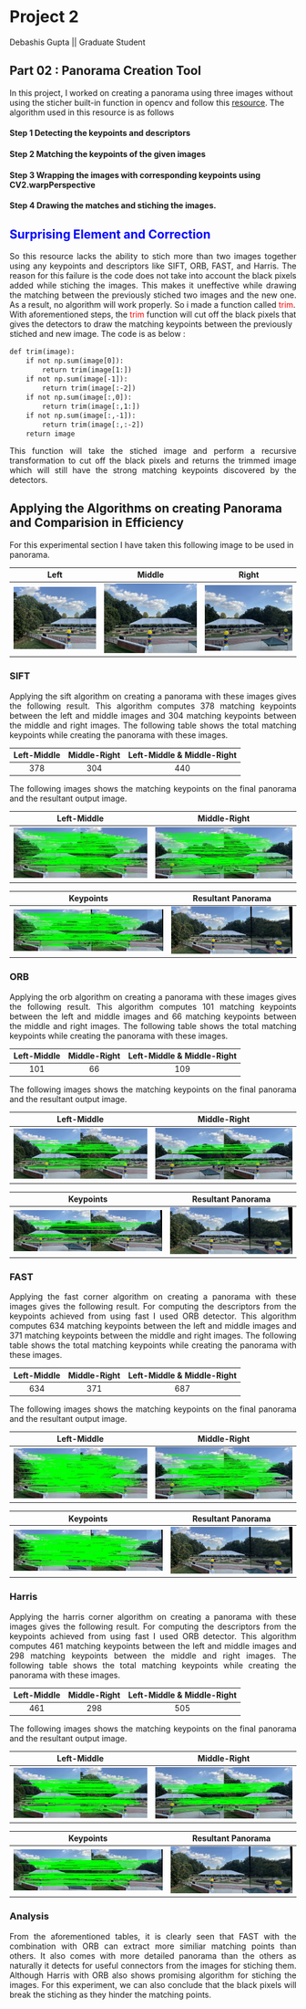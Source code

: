 # Project 2
Debashis Gupta || Graduate Student

## Part 02 : Panorama Creation Tool 
In this project, I worked on creating a panorama using three images without using the sticher built-in function in opencv and follow this [resource](https://pyimagesearch.com/2016/01/11/opencv-panorama-stitching/). The algorithm used in this resource is as follows

#### Step 1 Detecting the keypoints and descriptors
#### Step 2 Matching the keypoints of the given images
#### Step 3 Wrapping the images with corresponding keypoints using CV2.warpPerspective
#### Step 4 Drawing the matches and stiching the images.

## <span style="color:blue">Surprising Element and Correction</span>
<div style="text-align:justify">
So this resource lacks the ability to stich more than two images together using any keypoints and descriptors like SIFT, ORB, FAST, and Harris. The reason for this failure is the code does not take into account the black pixels added while stiching the images. This makes it uneffective while drawing the matching between the previously stiched two images and the new one. As a result, no algorithm will work properly. So i made a function called <span style="color:red">trim</span>.
</div>
With aforementioned steps, the <span style="color:red">trim</span> function will cut off the black pixels that gives the detectors to draw the matching keypoints between the previously stiched and new image. The code is as below :

```
def trim(image):	
	if not np.sum(image[0]):
		return trim(image[1:])
	if not np.sum(image[-1]):
		return trim(image[:-2])
	if not np.sum(image[:,0]):
		return trim(image[:,1:])
	if not np.sum(image[:,-1]):
		return trim(image[:,:-2])
	return image
```
<div style="text-align:justify">
This function will take the stiched image and perform a recursive transformation to cut off the black pixels and returns the trimmed image which will still have the strong matching keypoints discovered by the detectors.
</div>

## Applying the Algorithms on creating Panorama and Comparision in Efficiency

For this experimental section I have taken this following image to be used in panorama.

| <center>Left  </center>           | <center>Middle </center>| <center>Right </center>| 
| :---------------- | :------: | ------------:|
|![left](../Data/Left_cs.jpg)|![middle](../Data/Middle_cs.jpg)|![right](../Data/Right_cs.jpg)|

### SIFT
<div style="text-align:justify">
Applying the sift algorithm on creating a panorama with these images gives the following result. This algorithm computes 378 matching keypoints between the left and middle images and 304 matching keypoints between the middle and right images.  The following table shows the total matching keypoints while creating the panorama with these images.
</div>



| <center>Left-Middle  </center>           | <center>Middle-Right </center>| <center>Left-Middle & Middle-Right </center>| 
| :---------------- | :------: | ------------:|
|<center>378</center>|<center>304</center>|<center>440</center>|

<div style="text-align:justify">
The following images shows the matching keypoints on the final panorama and the resultant output image.
</div>

| <center>Left-Middle</center>           | <center>Middle-Right</center>| 
| :---------------- | :------: |
|![sift_panorama](../Image/Paro/sift/panorama_keypoints_LM.jpg)|![sift_panorama](../Image/Paro/sift/panorama_keypoints_MR.jpg)|

| <center>Keypoints</center>           | <center>Resultant Panorama </center>| 
| :---------------- | :------: |
|![sift_panorama](../Image/Paro/sift/panorama_keypoints.jpg)|![sift_panorama](../Image/Paro/sift/panorama.jpg)|


### ORB
<div style="text-align:justify">
Applying the orb algorithm on creating a panorama with these images gives the following result. This algorithm computes 101 matching keypoints between the left and middle images and 66 matching keypoints between the middle and right images.  The following table shows the total matching keypoints while creating the panorama with these images.
</div>



| <center>Left-Middle  </center>           | <center>Middle-Right </center>| <center>Left-Middle & Middle-Right </center>| 
| :---------------- | :------: | ------------:|
|<center>101</center>|<center>66</center>|<center>109</center>|

<div style="text-align:justify">
The following images shows the matching keypoints on the final panorama and the resultant output image.
</div>

| <center>Left-Middle</center>           | <center>Middle-Right</center>| 
| :---------------- | :------: |
|![sift_panorama](../Image/Paro/orb/panorama_keypoints_LM.jpg)|![sift_panorama](../Image/Paro/orb/panorama_keypoints_MR.jpg)|

| <center>Keypoints</center>           | <center>Resultant Panorama </center>| 
| :---------------- | :------: |
|![sift_panorama](../Image/Paro/orb/panorama_keypoints.jpg)|![sift_panorama](../Image/Paro/orb/panorama.jpg)|

<div style="text-align:justify">
</div>
<div style="text-align:justify">
</div>

### FAST
<div style="text-align:justify">
Applying the fast corner algorithm on creating a panorama with these images gives the following result. For computing the descriptors from the keypoints achieved from using fast I used ORB detector. This algorithm computes 634 matching keypoints between the left and middle images and 371 matching keypoints between the middle and right images.  The following table shows the total matching keypoints while creating the panorama with these images.
</div>



| <center>Left-Middle  </center>           | <center>Middle-Right </center>| <center>Left-Middle & Middle-Right </center>| 
| :---------------- | :------: | ------------:|
|<center>634</center>|<center>371</center>|<center>687</center>|

<div style="text-align:justify">
The following images shows the matching keypoints on the final panorama and the resultant output image.
</div>

| <center>Left-Middle</center>           | <center>Middle-Right</center>| 
| :---------------- | :------: |
|![sift_panorama](../Image/Paro/fast/panorama_keypoints_LM.jpg)|![sift_panorama](../Image/Paro/fast/panorama_keypoints_MR.jpg)|

| <center>Keypoints</center>           | <center>Resultant Panorama </center>| 
| :---------------- | :------: |
|![sift_panorama](../Image/Paro/fast/panorama_keypoints.jpg)|![sift_panorama](../Image/Paro/fast/panorama.jpg)|

### Harris
<div style="text-align:justify">
Applying the harris corner algorithm on creating a panorama with these images gives the following result. For computing the descriptors from the keypoints achieved from using fast I used ORB detector. This algorithm computes 461 matching keypoints between the left and middle images and 298 matching keypoints between the middle and right images.  The following table shows the total matching keypoints while creating the panorama with these images.
</div>



| <center>Left-Middle  </center>           | <center>Middle-Right </center>| <center>Left-Middle & Middle-Right </center>| 
| :---------------- | :------: | ------------:|
|<center>461</center>|<center>298</center>|<center>505</center>|

<div style="text-align:justify">
The following images shows the matching keypoints on the final panorama and the resultant output image.
</div>

| <center>Left-Middle</center>           | <center>Middle-Right</center>| 
| :---------------- | :------: |
|![sift_panorama](../Image/Paro/harris/panorama_keypoints_LM.jpg)|![sift_panorama](../Image/Paro/harris/panorama_keypoints_MR.jpg)|

| <center>Keypoints</center>           | <center>Resultant Panorama </center>| 
| :---------------- | :------: |
|![sift_panorama](../Image/Paro/harris/panorama_keypoints.jpg)|![sift_panorama](../Image/Paro/harris/panorama.jpg)|

### Analysis

<div style="text-align:justify">
From the aforementioned tables, it is clearly seen that FAST with the combination with ORB can extract more similiar matching points than others. It also comes with more detailed panorama than the others as naturally it detects for useful connectors from the images for stiching them. Although Harris with ORB also shows promising algorithm for stiching the images. For this experiment, we can also conclude that the black pixels will break the stiching as they hinder the matching points.
</div>
<div style="text-align:justify">
</div>
